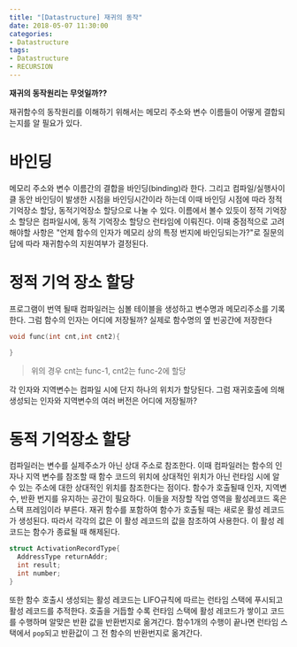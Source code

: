 ```yaml
---
title: "[Datastructure] 재귀의 동작"
date: 2018-05-07 11:30:00
categories:
- Datastructure
tags:
- Datastructure
- RECURSION
---
```

**재귀의 동작원리는 무엇일까??**

재귀함수의 동작원리를 이해하기 위해서는 메모리 주소와 변수 이름들이 어떻게 결합되는지를 알 필요가 있다.
# 바인딩
메모리 주소와 변수 이름간의 결합을 바인딩(binding)라 한다. 그리고 컴파일/실행사이클 동안 바인딩이 발생한 시점을 바인딩시간이라 하는데 이때 바인딩 시점에 따라 정적 기억장소 할당, 동적기억장소 할당으로 나눌 수 있다. 이름에서 볼수 있듯이 정적 기억장소 할당은 컴파일시에, 동적 기억장소 할당으 런타임에 이뤄진다. 이때 중점적으로 고려해야할 사항은 "언제 함수의 인자가 메모리 상의 특정 번지에 바인딩되는가?"로 질문의 답에 따라 재귀함수의 지원여부가 결정된다.
# 정적 기억 장소 할당
프로그램이 번역 될때 컴파일러는 심볼 테이블을 생성하고 변수명과 메모리주소를 기록한다. 그럼 함수의 인자는 어디에 저장될까? 실제로 함수명의 옆 빈공간에 저장한다
```c++
void func(int cnt,int cnt2){

}
```
>위의 경우 cnt는 func-1, cnt2는 func-2에 할당

각 인자와 지역변수는 컴파일 시에 단지 하나의 위치가 할당된다. 그럼 재귀호출에 의해 생성되는 인자와 지역변수의 여러 버전은 어디에 저장될까?

# 동적 기억장소 할당
컴파일러는 변수를 실제주소가 아닌 상대 주소로 참조한다. 이때 컴파일러는 함수의 인자나 지역 변수를 참조할 때 함수 코드의 위치에 상대적인 위치가 아닌 런타임 시에 알 수 있는 주소에 대한 상대적인 위치를 참조한다는 점이다. 함수가 호출될때 인자, 지역변수, 반환 번지를 유지하는 공간이 필요하다. 이들을 저장할 작업 영역을 활성레코드 혹은 스택 프레임이라 부른다. 재귀 함수를 포함하여 함수가 호출될 때는 새로운 활성 레코드가 생성된다. 따라서 각각의 값은 이 활성 레코드의 값을 참조하여 사용한다. 이 활성 레코드는 함수가 종료될 때 해제된다.
```c
struct ActivationRecordType{
  AddressType returnAddr;
  int result;
  int number;
}
```
또한 함수 호출시 생성되는 활성 레코드는 LIFO규칙에 따르는 런타임 스택에 푸시되고 활성 레코드를 추적한다.
호출을 거듭할 수록 런타임 스택에 활성 레코드가 쌓이고 코드를 수행하며 알맞은 반환 값을 반환번지로 옮겨간다. 함수1개의 수행이 끝나면 런타임 스택에서 `pop`되고 반환값이 그 전 함수의 반환번지로 옮겨간다.
